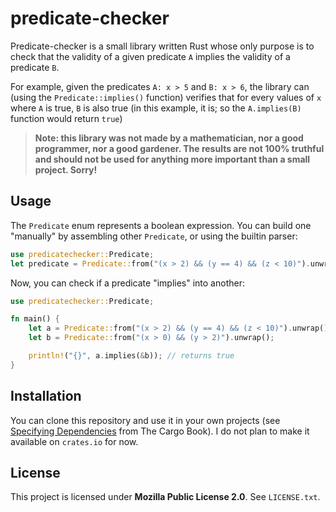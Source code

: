 # predicate-checker

Predicate-checker is a small library written Rust whose only purpose is to check that the validity of a given predicate `A` implies the validity of a predicate `B`.

For example, given the predicates `A: x > 5` and `B: x > 6`, the library can (using the `Predicate::implies()` function) verifies that for every values of `x` where `A` is true, `B` is also true (in this example, it is; so the `A.implies(B)` function would return `true`)

> **Note: this library was not made by a mathematician, nor a good programmer, nor a good gardener. The results are not 100% truthful and should not be used for anything more important than a small project. Sorry!**


## Usage

The `Predicate` enum represents a boolean expression. You can build one "manually" by assembling other `Predicate`, or using the builtin parser:

```rust
use predicatechecker::Predicate;
let predicate = Predicate::from("(x > 2) && (y == 4) && (z < 10)").unwrap();
```

Now, you can check if a predicate "implies" into another:

```rust
use predicatechecker::Predicate;

fn main() {
    let a = Predicate::from("(x > 2) && (y == 4) && (z < 10)").unwrap();
    let b = Predicate::from("(x > 0) && (y > 2)").unwrap();

    println!("{}", a.implies(&b)); // returns true
}
```


## Installation
You can clone this repository and use it in your own projects (see [Specifying Dependencies](https://doc.rust-lang.org/cargo/reference/specifying-dependencies.html) from The Cargo Book). I do not plan to make it available on `crates.io` for now.


## License

This project is licensed under **Mozilla Public License 2.0**. See `LICENSE.txt`.